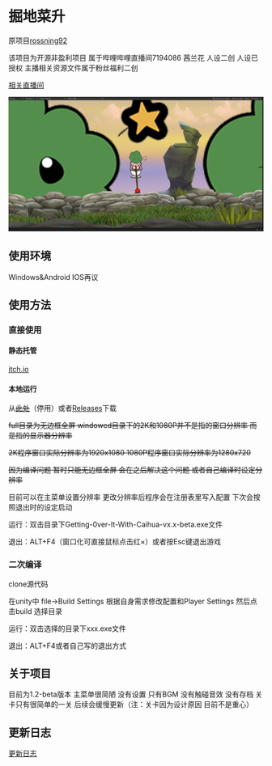 # 掘地菜升

原项目[rossning92](https://github.com/rossning92/getting-0ver-it)<br>

该项目为开源非盈利项目 属于哔哩哔哩直播间7194086 茜兰花 人设二创 人设已授权 主播相关资源文件属于粉丝福利二创

[相关直播间](https://live.bilibili.com/7194086)

![Screenshot](./screenshot.png)

## 使用环境

Windows&Android IOS再议

## 使用方法

### 直接使用

#### 静态托管

[itch.io](https://shdocter.itch.io/jdcs)<br>

#### 本地运行

从<s>[此处](http://154.83.12.247/files/Getting-0ver-It-With-Caihua.zip)</s>（停用）或者[Releases](https://github.com/SHDocter/Getting-0ver-It-With-Caihua/releases)下载<br>

<s>full目录为无边框全屏 windowed目录下的2K和1080P并不是指的窗口分辨率 而是指的显示器分辨率<br>

2K程序窗口实际分辨率为1920x1080 1080P程序窗口实际分辨率为1280x720<br>

因为编译问题 暂时只能无边框全屏 会在之后解决这个问题 或者自己编译时设定分辨率</s><br>

目前可以在主菜单设置分辨率 更改分辨率后程序会在注册表里写入配置 下次会按照退出时的设定启动<br>

运行：双击目录下Getting-0ver-It-With-Caihua-vx.x-beta.exe文件<br>

退出：ALT+F4（窗口化可直接鼠标点击红×）或者按Esc键退出游戏

### 二次编译

clone源代码<br>

在unity中 file->Build Settings 根据自身需求修改配置和Player Settings 然后点击build 选择目录<br>

运行：双击选择的目录下xxx.exe文件<br>

退出：ALT+F4或者自己写的退出方式

## 关于项目

目前为1.2-beta版本 主菜单很简陋 没有设置 只有BGM 没有触碰音效 没有存档 关卡只有很简单的一关 后续会缓慢更新（注：关卡因为设计原因 目前不是重心）

## 更新日志

[更新日志](./UPDATELOG.md)